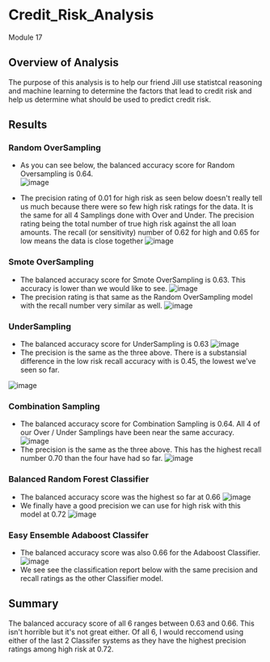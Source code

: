 # Credit_Risk_Analysis
Module 17

## Overview of Analysis

The purpose of this analysis is to help our friend Jill use statistcal reasoning and machine learning to determine the factors that lead to credit risk and help us determine what should be used to predict credit risk.

## Results
  ### Random OverSampling
  * As you can see below, the balanced accuracy score for Random Oversampling is 0.64.  
  ![image](https://user-images.githubusercontent.com/108240844/198165321-194358a9-828a-4ba2-a6f6-6320e30eaaf3.png)
  
  * The precision rating of 0.01 for high risk as seen below doesn't really tell us much because there were so few high risk ratings for the data.  It is the same for     all   4 Samplings done with Over and Under.  The precision rating being the total number of true high risk against the all loan amounts.  The recall (or     sensitivity)   number    of 0.62 for high and 0.65 for low means the data is close together
  ![image](https://user-images.githubusercontent.com/108240844/198158496-e09e70aa-82c0-498b-b664-17742b4b271c.png)
  ### Smote OverSampling
  * The balanced accuracy score for Smote OverSampling is 0.63.  This accuracy is lower than we would like to see.
  ![image](https://user-images.githubusercontent.com/108240844/198165377-114f2d7d-fc3b-4c72-8e6a-fde5201e258e.png)
  * The precision rating is that same as the Random OverSampling model with the recall number very similar as well.
  ![image](https://user-images.githubusercontent.com/108240844/198164996-9aa6bcf1-1f29-4eb4-8a47-53f3ff06552d.png)
  ### UnderSampling
  * The balanced accuracy score for UnderSampling is 0.63
  ![image](https://user-images.githubusercontent.com/108240844/198165550-3bca93ab-0484-4730-85ac-3ae3864074d4.png)
  * The precision is the same as the three above.  There is a substansial difference in the low risk recall accuracy with is 0.45, the lowest we've seen so far.
  
  ![image](https://user-images.githubusercontent.com/108240844/198166160-9c59a07e-d6ea-471e-ae07-7f5278bcabb7.png)
  ### Combination Sampling
  * The balanced accuracy score for Combination Sampling is 0.64.  All 4 of our Over / Under Samplings have been near the same accuracy.
  ![image](https://user-images.githubusercontent.com/108240844/198166294-682af6b9-9dfb-44f3-bb91-0713eb63630e.png)
  *  The precision is the same as the three above.  This has the highest recall number 0.70 than the four have had so far.
  ![image](https://user-images.githubusercontent.com/108240844/198166420-f5b59d5a-613a-4ed0-aca2-9ae6c8103a10.png)
  ### Balanced Random Forest Classifier
  * The balanced accuracy score was the highest so far at 0.66
  ![image](https://user-images.githubusercontent.com/108240844/198167024-29cf1861-0a32-436b-8b85-13a172470251.png)
  * We finally have a good precision we can use for high risk with this model at 0.72
  ![image](https://user-images.githubusercontent.com/108240844/198167187-637ea769-ee7b-4b0e-8f25-0b9f3f1334cf.png)
  ### Easy Ensemble Adaboost Classifer
  * The balanced accuracy score was also 0.66 for the Adaboost Classifier.
  ![image](https://user-images.githubusercontent.com/108240844/198167267-52857277-4973-4c82-8802-3366b7ba8caa.png)
  * We see see the classification report below with the same precision and recall ratings as the other Classifier model.


## Summary

The balanced accuracy score of all 6 ranges between 0.63 and 0.66.  This isn't horrible but it's not great either.  Of all 6, I would reccomend using either of the last 2 Classifer systems as they have the highest precision ratings among high risk at 0.72.

